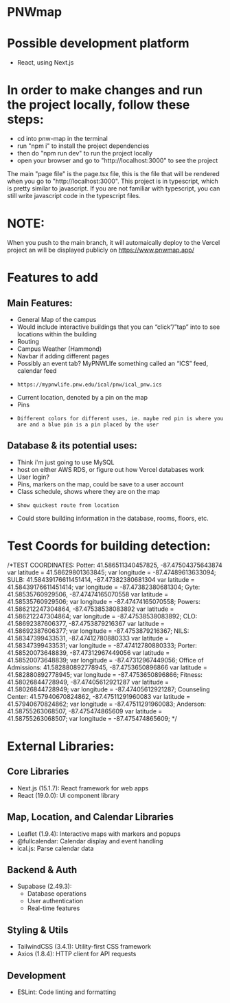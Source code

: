 # PNWmap
# Possible development platform
* React, using Next.js

# In order to make changes and run the project locally, follow these steps:
* cd into pnw-map in the terminal
* run "npm i" to install the project dependencies
* then do "npm run dev" to run the project locally
* open your browser and go to "http://localhost:3000" to see the project

The main "page file" is the page.tsx file, this is the file that will be rendered when you go to "http://localhost:3000".
This project is in typescript, which is pretty similar to javascript. If you are not familiar with typescript, you can still write javascript code in the typescript files.

# NOTE:
When you push to the main branch, it will automaically deploy to the Vercel project an will be displayed publicly on https://www.pnwmap.app/

# Features to add
## Main Features:
* General Map of the campus
* Would include interactive buildings that you can “click”/”tap” into to see locations within the building
* Routing
* Campus Weather (Hammond)
* Navbar if adding different pages
* Possibly an event tab? MyPNWLIfe something called an “ICS” feed, calendar feed
*     https://mypnwlife.pnw.edu/ical/pnw/ical_pnw.ics
* Current location, denoted by a pin on the map
* Pins
*     Different colors for different uses, ie. maybe red pin is where you are and a blue pin is a pin placed by the user
## Database & its potential uses:
* Think i'm just going to use MySQL
* host on either AWS RDS, or figure out how Vercel databases work
* User login?
* Pins, markers on the map, could be save to a user account
* Class schedule, shows where they are on the map
*     Show quickest route from location
* Could store building information in the database, rooms, floors, etc.


# Test Coords for building detection: 
/*TEST COORDINATES:
Potter:  41.586511340457825, -87.47504375643874
    var latitude = 41.58629801363845; 
    var longitude = -87.47489613633094;
SULB: 41.58439176611451414, -87.47382380681304
    var latitude = 41.58439176611451414;
    var longitude = -87.47382380681304;
Gyte: 41.58535760929506, -87.47474165070558
    var latitude = 41.58535760929506;
    var longitude = -87.47474165070558;
Powers: 41.586212247304864, -87.47538538083892
    var latitude = 41.586212247304864;
    var longitude = -87.47538538083892;
CLO: 41.58692387606377, -87.4753879216367
    var latitude = 41.58692387606377;
    var longitude = -87.4753879216367;
NILS: 41.58347399433531, -87.47412780880333
    var latitude = 41.58347399433531;
    var longitude = -87.47412780880333;
Porter: 41.58520073648839, -87.47312967449056
    var latitude = 41.58520073648839;
    var longitude = -87.47312967449056;
Office of Admissions: 41.582880892778945, -87.4753650896866
    var latitude = 41.582880892778945;
    var longitude = -87.4753650896866;
Fitness: 41.58026844728949, -87.47405612921287
    var latitude = 41.58026844728949;
    var longitude = -87.47405612921287;
Counseling Center: 41.57940670824862, -87.47511291960083
    var latitude = 41.57940670824862;
    var longitude = -87.47511291960083;
Anderson: 41.58755263068507, -87.475474865609
    var latitude = 41.58755263068507;
    var longitude = -87.475474865609;
*/


# External Libraries:
## Core Libraries
* Next.js (15.1.7): React framework for web apps
* React (19.0.0): UI component library
## Map, Location, and Calendar Libraries
* Leaflet (1.9.4): Interactive maps with markers and popups
* @fullcalendar: Calendar display and event handling
* ical.js: Parse calendar data
## Backend & Auth
* Supabase (2.49.3):
    * Database operations
    * User authentication
    * Real-time features
## Styling & Utils
* TailwindCSS (3.4.1): Utility-first CSS framework
* Axios (1.8.4): HTTP client for API requests
## Development
* ESLint: Code linting and formatting